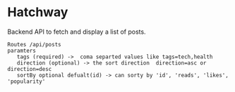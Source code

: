 # Hatchway
Backend API to fetch and display a list of posts.

    Routes /api/posts
    paramters 
       tags (required) ->  coma separted values like tags=tech,health
       direction (optional) -> the sort direction  direction=asc or direction=desc
       sortBy optional defualt(id) -> can sorty by 'id', 'reads', 'likes', 'popularity'
